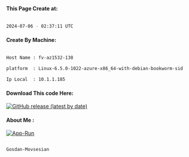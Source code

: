 
   
#### This Page Create at:

```bash

2024-07-06 - 02:37:11 UTC

```

#### Create By Machine:

```bash

Host Name : fv-az1532-138

platform  : Linux-6.5.0-1022-azure-x86_64-with-debian-bookworm-sid

Ip Local  : 10.1.1.185

```
#### Download This code Here:

[![GitHub release (latest by date)](https://img.shields.io/github/v/release/Gosdan-Movsesian/Gosdan?style=for-the-badge&label=Download)](https://github.com/Gosdan-Movsesian/Gosdan/releases) 

</p> 

#### About Me :

[![App-Run](https://github.com/Gosdan-Movsesian/Gosdan/actions/workflows/App-Run.yml/badge.svg)](https://github.com/Gosdan-Movsesian/Gosdan/actions/workflows/App-Run.yml)

```bash

Gosdan-Movsesian

```

